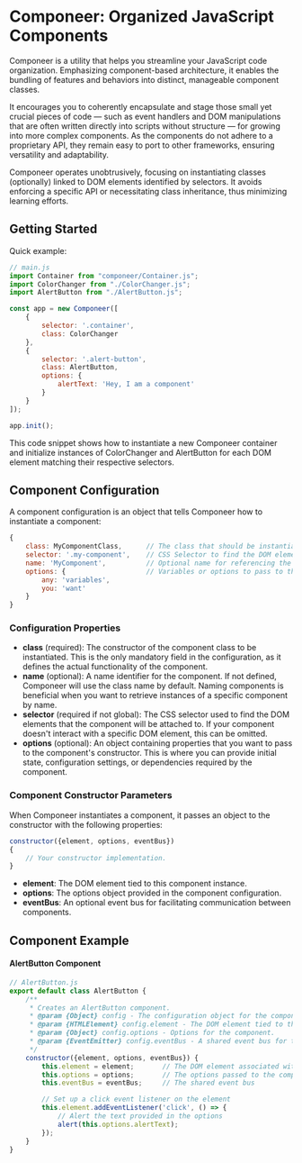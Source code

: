 # Componeer: Organized JavaScript Components

Componeer is a utility that helps you streamline your JavaScript code organization. Emphasizing component-based
architecture, it enables the bundling of features and behaviors into distinct, manageable component classes.

It encourages you to coherently encapsulate and stage those small yet crucial pieces of code — such as event handlers
and DOM manipulations that are often written directly into scripts without structure — for growing into more complex
components. As the components do not adhere to a proprietary API, they remain easy to port to other frameworks, ensuring
versatility and adaptability.

Componeer operates unobtrusively, focusing on instantiating classes (optionally) linked to DOM elements identified by
selectors. It avoids enforcing a specific API or necessitating class inheritance, thus minimizing learning efforts.


## Getting Started

Quick example:

```javascript
// main.js
import Container from "componeer/Container.js";
import ColorChanger from "./ColorChanger.js";
import AlertButton from "./AlertButton.js";

const app = new Componeer([
    {
        selector: '.container',
        class: ColorChanger
    },
    {
        selector: '.alert-button',
        class: AlertButton,
        options: {
            alertText: 'Hey, I am a component'
        }
    }
]);

app.init();
```

This code snippet shows how to instantiate a new Componeer container and initialize instances of ColorChanger and
AlertButton for each DOM element matching their respective selectors.

## Component Configuration

A component configuration is an object that tells Componeer how to instantiate a component:

```javascript
{
    class: MyComponentClass,      // The class that should be instantiated (required).
    selector: '.my-component',    // CSS Selector to find the DOM element (optional).
    name: 'MyComponent',          // Optional name for referencing the component instance.
    options: {                    // Variables or options to pass to the component's constructor.
        any: 'variables',
        you: 'want'
    }
}
```

### Configuration Properties

- **class** (required): The constructor of the component class to be instantiated. This is the only mandatory field in
  the configuration, as it defines the actual functionality of the component.
- **name** (optional): A name identifier for the component. If not defined, Componeer will use the class name by
  default.
  Naming components is beneficial when you want to retrieve instances of a specific component by name.
- **selector** (required if not global): The CSS selector used to find the DOM elements that the component will be
  attached
  to. If your component doesn't interact with a specific DOM element, this can be omitted.
- **options** (optional): An object containing properties that you want to pass to the component's constructor. This is
  where
  you can provide initial state, configuration settings, or dependencies required by the component.

### Component Constructor Parameters

When Componeer instantiates a component, it passes an object to the constructor with the following properties:

```javascript
constructor({element, options, eventBus})
{
    // Your constructor implementation.
}
```

- **element**: The DOM element tied to this component instance.
- **options**: The options object provided in the component configuration.
- **eventBus**: An optional event bus for facilitating communication between components.

## Component Example


#### AlertButton Component

```javascript
// AlertButton.js
export default class AlertButton {
    /**
     * Creates an AlertButton component.
     * @param {Object} config - The configuration object for the component.
     * @param {HTMLElement} config.element - The DOM element tied to this component.
     * @param {Object} config.options - Options for the component.
     * @param {EventEmitter} config.eventBus - A shared event bus for the components.
     */
    constructor({element, options, eventBus}) {
        this.element = element;       // The DOM element associated with this component
        this.options = options;       // The options passed to the component
        this.eventBus = eventBus;     // The shared event bus

        // Set up a click event listener on the element
        this.element.addEventListener('click', () => {
            // Alert the text provided in the options
            alert(this.options.alertText);
        });
    }
}
```
